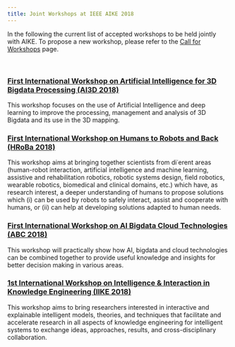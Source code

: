 ```yaml
---
title: Joint Workshops at IEEE AIKE 2018
---
```


In the following the current list of accepted workshops to be held jointly with AIKE.
To propose a new workshop, please refer to the [Call for Workshops](http://www.ieee-aike.org/2018/workshops#call) page.

<br/>

### [First International Workshop on Artificial Intelligence for 3D Bigdata Processing (AI3D 2018)](https://sites.google.com/site/ai3dbigdataprocessing)
This workshop focuses on the use of Artificial Intelligence and deep learning to improve the processing, management and analysis of 3D Bigdata and its use in the 3D mapping.

### [First International Workshop on Humans to Robots and Back (HRoBa 2018)](https://hroba.github.io/CfP.pdf)
This workshop aims at bringing together scientists from di˙erent areas (human-robot interaction, artificial intelligence and machine learning, assistive and rehabilitation robotics, robotic systems design, field robotics, wearable robotics, biomedical and clinical domains, etc.) which have, as research interest, a deeper understanding of humans to propose solutions which (i)	can be used by robots to safely interact, assist and cooperate with humans, or (ii)	can help at developing solutions adapted to human needs.

### [First International Workshop on AI Bigdata Cloud Technologies (ABC 2018)](http://dblab.dankook.ac.kr/abc2018/)
This workshop will practically show how AI, bigdata and cloud technologies can be combined
together to provide useful knowledge and insights for better decision making in various areas.

### [1st International Workshop on Intelligence & Interaction in Knowledge Engineering (IIKE 2018)](https://www.scss.tcd.ie/~debruync/IIKE2018/)
This workshop aims to bring researchers interested in interactive and explainable intelligent models, theories, and techniques that facilitate and accelerate research in all aspects of knowledge engineering for intelligent systems to exchange ideas, approaches, results, and cross-disciplinary collaboration.
